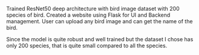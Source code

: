 Trained ResNet50 deep architecture with bird image dataset with 200 species of bird. Created a website using Flask for UI and Backend management.
User can upload any bird image and can get the name of the bird.

Since the model is quite robust and well trained but the dataset I chose has only 200 species, that is quite small compared to all the species.
